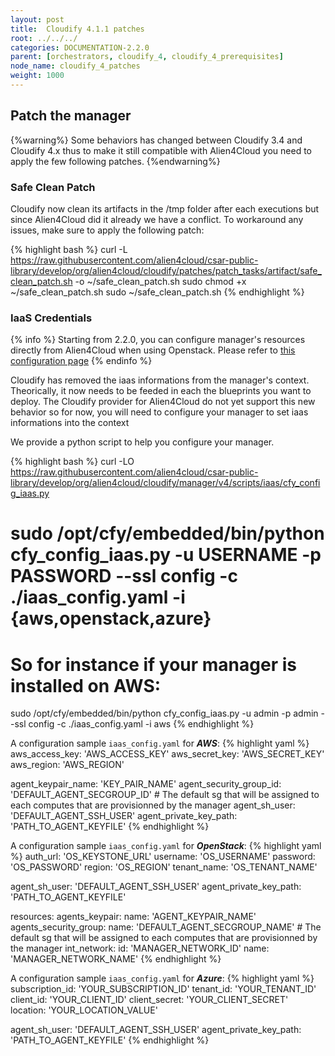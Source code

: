 ```yaml
---
layout: post
title:  Cloudify 4.1.1 patches
root: ../../../
categories: DOCUMENTATION-2.2.0
parent: [orchestrators, cloudify_4, cloudify_4_prerequisites]
node_name: cloudify_4_patches
weight: 1000
---
```


## Patch the manager ##

{%warning%}
Some behaviors has changed between Cloudify 3.4 and Cloudify 4.x thus to make it still compatible with Alien4Cloud you need to apply the few following patches.
{%endwarning%}


### Safe Clean Patch ###

Cloudify now clean its artifacts in the /tmp folder after each executions but since Alien4Cloud did it already we have a conflict.
To workaround any issues, make sure to apply the following patch:

{% highlight bash %}
curl -L https://raw.githubusercontent.com/alien4cloud/csar-public-library/develop/org/alien4cloud/cloudify/patches/patch_tasks/artifact/safe_clean_patch.sh -o ~/safe_clean_patch.sh
sudo chmod +x ~/safe_clean_patch.sh
sudo ~/safe_clean_patch.sh
{% endhighlight %}


### IaaS Credentials ###

{% info %}
Starting from 2.2.0, you can configure manager's resources directly from Alien4Cloud when using Openstack.
Please refer to [this configuration page](#/documentation/2.2.0/orchestrators/cloudify4_driver/location_openstack.html)
{% endinfo %}

Cloudify has removed the iaas informations from the manager's context. Theorically, it now needs to be feeded in each the blueprints you want to deploy.
The Cloudify provider for Alien4Cloud do not yet support this new behavior so for now, you will need to configure your manager to set iaas informations into the context

We provide a python script to help you configure your manager.

{% highlight bash %}
curl -LO https://raw.githubusercontent.com/alien4cloud/csar-public-library/develop/org/alien4cloud/cloudify/manager/v4/scripts/iaas/cfy_config_iaas.py
# sudo /opt/cfy/embedded/bin/python cfy_config_iaas.py -u USERNAME -p PASSWORD --ssl config -c ./iaas_config.yaml -i {aws,openstack,azure}
# So for instance if your manager is installed on AWS:
sudo /opt/cfy/embedded/bin/python cfy_config_iaas.py -u admin -p admin --ssl config -c ./iaas_config.yaml -i aws
{% endhighlight %}

A configuration sample `iaas_config.yaml` for ***AWS***:
{% highlight yaml %}
aws_access_key: 'AWS_ACCESS_KEY'
aws_secret_key: 'AWS_SECRET_KEY'
aws_region: 'AWS_REGION'

agent_keypair_name: 'KEY_PAIR_NAME'
agent_security_group_id: 'DEFAULT_AGENT_SECGROUP_ID' # The default sg that will be assigned to each computes that are provisionned by the manager
agent_sh_user: 'DEFAULT_AGENT_SSH_USER'
agent_private_key_path: 'PATH_TO_AGENT_KEYFILE'
{% endhighlight %}

A configuration sample `iaas_config.yaml` for ***OpenStack***:
{% highlight yaml %}
auth_url: 'OS_KEYSTONE_URL'
username: 'OS_USERNAME'
password: 'OS_PASSWORD'
region: 'OS_REGION'
tenant_name: 'OS_TENANT_NAME'

agent_sh_user: 'DEFAULT_AGENT_SSH_USER'
agent_private_key_path: 'PATH_TO_AGENT_KEYFILE'

resources:
  agents_keypair:
    name: 'AGENT_KEYPAIR_NAME'
  agents_security_group:
    name: 'DEFAULT_AGENT_SECGROUP_NAME' # The default sg that will be assigned to each computes that are provisionned by the manager
  int_network:
    id: 'MANAGER_NETWORK_ID'
    name: 'MANAGER_NETWORK_NAME'
{% endhighlight %}

A configuration sample `iaas_config.yaml` for ***Azure***:
{% highlight yaml %}
subscription_id: 'YOUR_SUBSCRIPTION_ID'
tenant_id: 'YOUR_TENANT_ID'
client_id: 'YOUR_CLIENT_ID'
client_secret: 'YOUR_CLIENT_SECRET'
location: 'YOUR_LOCATION_VALUE'

agent_sh_user: 'DEFAULT_AGENT_SSH_USER'
agent_private_key_path: 'PATH_TO_AGENT_KEYFILE'
{% endhighlight %}

